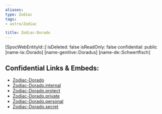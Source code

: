 ```yaml
---
aliases: 
type: Zodiac
tags:
- astro/Zodiac

title: Zodiac-Dorado
---
```

[SpocWebEntityId::]
isDeleted: false
isReadOnly: false
confidential: public
[name-la::Dorado]
[name-genitive::Doradus]
[name-de::Schwertfisch]


## Confidential Links & Embeds: 
- [Zodiac-Dorado](../../../_public/astro/Zodiac/Zodiac-Dorado.md) 
- [Zodiac-Dorado.internal](../../../_internal/astro/Zodiac/Zodiac-Dorado.internal.md) 
- [Zodiac-Dorado.protect](../../../_protect/astro/Zodiac/Zodiac-Dorado.protect.md) 
- [Zodiac-Dorado.private](../../../_private/astro/Zodiac/Zodiac-Dorado.private.md) 
- [Zodiac-Dorado.personal](../../../_personal/astro/Zodiac/Zodiac-Dorado.personal.md) 
- [Zodiac-Dorado.secret](../../../_secret/astro/Zodiac/Zodiac-Dorado.secret.md) 
